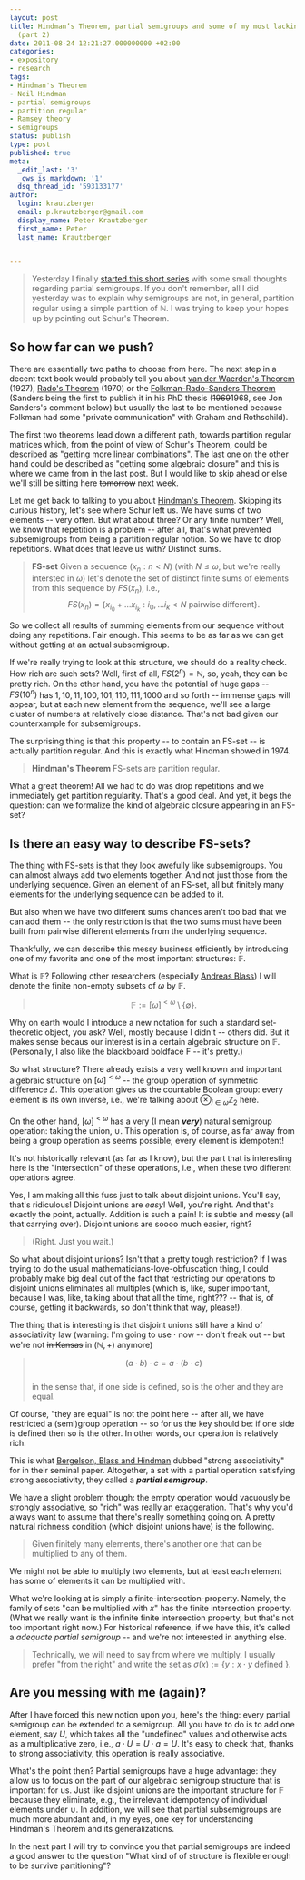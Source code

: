 ```yaml
---
layout: post
title: Hindman’s Theorem, partial semigroups and some of my most lacking intuitions
  (part 2)
date: 2011-08-24 12:21:27.000000000 +02:00
categories:
- expository
- research
tags:
- Hindman's Theorem
- Neil Hindman
- partial semigroups
- partition regular
- Ramsey theory
- semigroups
status: publish
type: post
published: true
meta:
  _edit_last: '3'
  _cws_is_markdown: '1'
  dsq_thread_id: '593133177'
author:
  login: krautzberger
  email: p.krautzberger@gmail.com
  display_name: Peter Krautzberger
  first_name: Peter
  last_name: Krautzberger


---
```


> Yesterday I finally [started this short series](http://boolesrings.org/krautzberger/2011/08/23/hindmans-theorem-partial-semigroups-and-some-of-my-most-lacking-intuitions-part-1/) with some small thoughts regarding partial semigroups. If you don't remember, all I did yesterday was to explain why semigroups are not, in general, partition regular using a simple partition of $\mathbb{N}$. I was trying to keep your hopes up by pointing out Schur's Theorem.

## So how far can we push?

There are essentially two paths to choose from here. The next step in a decent text book would probably tell you about [van der Waerden's Theorem](http://en.wikipedia.org/wiki/Van_der_Waerden's_theorem) (1927), [Rado's Theorem](http://en.wikipedia.org/wiki/Rado%27s_theorem_(Ramsey_theory)) (1970) or the [Folkman-Rado-Sanders Theorem](http://en.wikipedia.org/wiki/Folkman's_theorem) (Sanders being the first to publish it in his PhD thesis (<del datetime="2012-08-23T21:14:57+00:00">1969</del>1968, see Jon Sanders's comment below) but usually the last to be mentioned because Folkman had some "private communication" with Graham and Rothschild).

The first two theorems lead down a different path, towards partition regular matrices which, from the point of view of Schur's Theorem, could be described as "getting more linear combinations". The last one on the other hand could be described as "getting some algebraic closure" and this is where we came from in the last post. But I would like to skip ahead or else we'll still be sitting here <del datetime="2011-08-24T13:25:58+00:00">tomorrow</del> next week.

Let me get back to talking to you about [Hindman's Theorem](http://en.wikipedia.org/wiki/Hindman%27s_theorem#Hindman.27s_Theorem). Skipping its curious history, let's see where Schur left us. We have sums of two elements -- very often. But what about three? Or any finite number? Well, we know that repetition is a problem -- after all, that's what prevented subsemigroups from being a partition regular notion. So we have to drop repetitions. What does that leave us with? Distinct sums.

> **FS-set** Given a sequence $(x_n: n<N)$ (with $N \leq \omega$, but we're really intersted in $\omega$) let's denote the set of distinct finite sums of elements from this sequence by $FS(x_n)$, i.e., $$FS(x_n) = \{ x_{i_0} + \ldots x_{i_k} : i_0, \ldots i_k<N \mbox{ pairwise different} \}.$$

So we collect all results of summing elements from our sequence without doing any repetitions. Fair enough. This seems to be as far as we can get without getting at an actual subsemigroup.

If we're really trying to look at this structure, we should do a reality check. How rich are such sets? Well, first of all, $FS(2^n) = \mathbb{N}$, so, yeah, they can be pretty rich. On the other hand, you have the potential of huge gaps -- $FS(10^n)$ has $1, 10, 11, 100, 101, 110, 111, 1000$ and so forth -- immense gaps will appear, but at each new element from the sequence, we'll see a large cluster of numbers at relatively close distance. That's not bad given our counterxample for subsemigroups.

The surprising thing is that this property -- to contain an FS-set -- is actually partition regular. And this is exactly what Hindman showed in 1974.

> **Hindman's Theorem** FS-sets are partition regular.

What a great theorem! All we had to do was drop repetitions and we immediately get partition regularity. That's a good deal. And yet, it begs the question: can we formalize the kind of algebraic closure appearing in an FS-set?

## Is there an easy way to describe FS-sets?

The thing with FS-sets is that they look awefully like subsemigroups. You can almost always add two elements together. And not just those from the underlying sequence. Given an element of an FS-set, all but finitely many elements for the underlying sequence can be added to it.

But also when we have two different sums chances aren't too bad that we can add them -- the only restriction is that the two sums must have been built from pairwise different elements from the underlying sequence.

Thankfully, we can describe this messy business efficiently by introducing one of my favorite and one of the most important structures: $\mathbb{F}$.

What is $\mathbb{F}$? Following other researchers (especially [Andreas Blass](http://www.math.lsa.umich.edu/~ablass/)) I will denote the finite non-empty subsets of $\omega$ by $\mathbb{F}$.

> $$ \mathbb{F} := [\omega]^{<\omega} \setminus \{ \emptyset \}.$$

Why on earth would I introduce a new notation for such a standard set-theoretic object, you ask? Well, mostly because I didn't -- others did. But it makes sense becaus our interest is in a certain algebraic structure on $\mathbb{F}$. (Personally, I also like the blackboard boldface F -- it's pretty.)

So what structure? There already exists a very well known and important algebraic structure on $[\omega]^{<\omega}$ -- the group operation of symmetric difference $\Delta$. This operation gives us the countable Boolean group: every element is its own inverse, i.e., we're talking about $\otimes_{i \in\omega} \mathbb{Z}_2$ here.

On the other hand, $[\omega]^{<\omega}$ has a very (I mean **_very_**) natural semigroup operation: taking the union, $\cup$. This operation is, of course, as far away from being a group operation as seems possible; every element is idempotent!

It's not historically relevant (as far as I know), but the part that is interesting here is the "intersection" of these operations, i.e., when these two different operations agree.

Yes, I am making all this fuss just to talk about disjoint unions. You'll say, that's ridiculous! Disjoint unions are _easy_! Well, you're right. And that's exactly the point, actually. Addition is such a pain! It is subtle and messy (all that carrying over). Disjoint unions are soooo much easier, right?

> (Right. Just you wait.)

So what about disjoint unions? Isn't that a pretty tough restriction? If I was trying to do the usual mathematicians-love-obfuscation thing, I could probably make big deal out of the fact that restricting our operations to disjoint unions eliminates all multiples (which is, like, super important, because I was, like, talking about that all the time, right??? -- that is, of course, getting it backwards, so don't think that way, please!).

The thing that is interesting is that disjoint unions still have a kind of associativity law (warning: I'm going to use $\cdot$ now -- don't freak out -- but we're not <del datetime="2011-08-24T14:33:02+00:00">in Kansas</del> in $(\mathbb{N},+)$ anymore)

> $$ (a \cdot b) \cdot c = a \cdot (b \cdot c)$$  
>  in the sense that, if one side is defined, so is the other and they are equal.

Of course, "they are equal" is not the point here -- after all, we have restricted a (semi)group operation -- so for us the key should be: if one side is defined then so is the other. In other words, our operation is relatively rich.

This is what [Bergelson, Blass and Hindman](http://www.math.lsa.umich.edu/~ablass/bbh.pdf) dubbed "strong associativity" for in their seminal paper. Altogether, a set with a partial operation satisfying strong associativity, they called a **_partial semigroup_**.

We have a slight problem though: the empty operation would vacuously be strongly associative, so "rich" was really an exaggeration. That's why you'd always want to assume that there's really something going on. A pretty natural richness condition (which disjoint unions have) is the following.

> Given finitely many elements, there's another one that can be multiplied to any of them.

We might not be able to multiply two elements, but at least each element has some of elements it can be multiplied with.

What we're looking at is simply a finite-intersection-property. Namely, the family of sets "can be multiplied with $x$" has the finite intersection property. (What we really want is the infinite finite intersection property, but that's not too important right now.) For historical reference, if we have this, it's called a _adequate partial semigroup_ -- and we're not interested in anything else.

> Technically, we will need to say from where we multiply. I usually prefer "from the right" and write the set as $\sigma(x) := \{ y : x\cdot y \mbox{ defined } \}$.

## Are you messing with me (again)?

After I have forced this new notion upon you, here's the thing: every partial semigroup can be extended to a semigroup. All you have to do is to add one element, say $U$, which takes all the "undefined" values and otherwise acts as a multiplicative zero, i.e., $a \cdot U = U \cdot a = U$. It's easy to check that, thanks to strong associativity, this operation is really associative.

What's the point then? Partial semigroups have a huge advantage: they allow us to focus on the part of our algebraic semigroup structure that is important for us. Just like disjoint unions are the important structure for $\mathbb{F}$ because they eliminate, e.g., the irrelevant idempotency of individual elements under $\cup$. In addition, we will see that partial subsemigroups are much more abundant and, in my eyes, one key for understanding Hindman's Theorem and its generalizations.

In the next part I will try to convince you that partial semigroups are indeed a good answer to the question "What kind of of structure is flexible enough to be survive partitioning"?